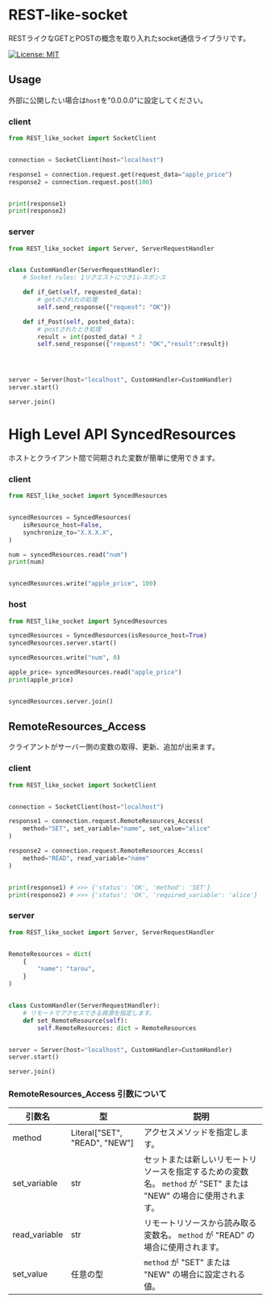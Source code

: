 # REST-like-socket
RESTライクなGETとPOSTの概念を取り入れたsocket通信ライブラリです。

[![License: MIT](https://img.shields.io/badge/License-MIT-yellow.svg)](https://opensource.org/licenses/MIT)
## Usage
外部に公開したい場合は`host`を"0.0.0.0"に設定してください。
### client
```python
from REST_like_socket import SocketClient


connection = SocketClient(host="localhost")

response1 = connection.request.get(request_data="apple_price")
response2 = connection.request.post(100)


print(response1)
print(response2)
```
### server

```python
from REST_like_socket import Server, ServerRequestHandler


class CustomHandler(ServerRequestHandler):
    # Socket rules: 1リクエストにつき1レスポンス

    def if_Get(self, requested_data):
        # getのされたの処理
        self.send_response({"request": "OK"})

    def if_Post(self, posted_data):
        # postされたとき処理
        result = int(posted_data) * 2
        self.send_response({"request": "OK","result":result})




server = Server(host="localhost", CustomHandler=CustomHandler)
server.start()

server.join()

```
# High Level API SyncedResources
ホストとクライアント間で同期された変数が簡単に使用できます。
### client
```python
from REST_like_socket import SyncedResources


syncedResources = SyncedResources(
    isResource_host=False,
    synchronize_to="X.X.X.X",
)

num = syncedResources.read("num")
print(num)


syncedResources.write("apple_price", 100)

```
### host
```python
from REST_like_socket import SyncedResources

syncedResources = SyncedResources(isResource_host=True)
syncedResources.server.start()

syncedResources.write("num", 0)

apple_price= syncedResources.read("apple_price")
print(apple_price)


syncedResources.server.join()
```

## RemoteResources_Access
クライアントがサーバー側の変数の取得、更新、追加が出来ます。
### client
```python
from REST_like_socket import SocketClient


connection = SocketClient(host="localhost")

response1 = connection.request.RemoteResources_Access(
    method="SET", set_variable="name", set_value="alice"
)

response2 = connection.request.RemoteResources_Access(
    method="READ", read_variable="name"
)


print(response1) # >>> {'status': 'OK', 'method': 'SET'}
print(response2) # >>> {'status': 'OK', 'required_variable': 'alice'}

```
### server
```python
from REST_like_socket import Server, ServerRequestHandler


RemoteResources = dict(
    {
        "name": "tarou",
    }
)


class CustomHandler(ServerRequestHandler):
    # リモートでアクセスできる資源を指定します。
    def set_RemoteResource(self):
        self.RemoteResources: dict = RemoteResources


server = Server(host="localhost", CustomHandler=CustomHandler)
server.start()

server.join()
```
### RemoteResources_Access 引数について

| 引数名       | 型                                     | 説明                                                             |
|--------------|---------------------------------------|------------------------------------------------------------------|
| method       | Literal["SET", "READ", "NEW"]       | アクセスメソッドを指定します。                                        |
| set_variable | str                  | セットまたは新しいリモートリソースを指定するための変数名。 `method` が "SET" または "NEW" の場合に使用されます。 |
| read_variable | str                                | リモートリソースから読み取る変数名。 `method` が "READ" の場合に使用されます。     |
| set_value    | 任意の型                              | `method` が "SET" または "NEW" の場合に設定される値。                           |
